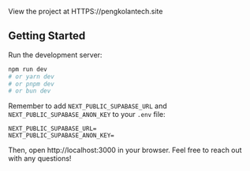 View the project at HTTPS://pengkolantech.site

## Getting Started

Run the development server:

```bash
npm run dev
# or yarn dev
# or pnpm dev
# or bun dev
```

Remember to add `NEXT_PUBLIC_SUPABASE_URL` and `NEXT_PUBLIC_SUPABASE_ANON_KEY` to your `.env` file:

```env
NEXT_PUBLIC_SUPABASE_URL=
NEXT_PUBLIC_SUPABASE_ANON_KEY=
```

Then, open http://localhost:3000 in your browser. Feel free to reach out with any questions!
